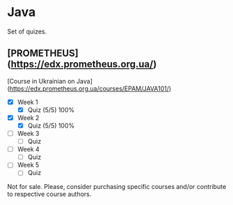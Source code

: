 # Java
Set of quizes.

## [PROMETHEUS] (https://edx.prometheus.org.ua/)
[Course in Ukrainian on Java] (https://edx.prometheus.org.ua/courses/EPAM/JAVA101/)

- [x] Week 1
  - [x] Quiz (5/5) 100%
- [x] Week 2
  - [x] Quiz (5/5) 100%
- [ ] Week 3
  - [ ] Quiz
- [ ] Week 4
  - [ ] Quiz
- [ ] Week 5
  - [ ] Quiz

Not for sale. Please, consider purchasing specific courses and/or contribute to respective course authors.
